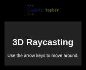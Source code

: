 ```yaml
---
layout: topbar
---
```



<html lang="en">
<head>
    <meta charset="UTF-8">
    <meta name="viewport" content="width=device-width, initial-scale=1.0">
    <title>3D Raycasting</title>
    <style>
        body, html {
            background: black;
            color: white;
            font-family: sans-serif;
            margin: 0;
            padding: 0;
            overflow: hidden;
            display: flex;
            flex-direction: column;
            align-items: center;
            justify-content: center;
            height: 100vh;
        }
        .header {
            text-align: center;
            background: #222;
            color: white;
            width: 100%;
            padding: 10px;
        }
        canvas {
            display: block;
            margin: 0 auto;
        }
    </style>
</head>
<body>
    <div class="header">
        <h1>3D Raycasting</h1>
        <p>Use the arrow keys to move around.</p>
    </div>
    <canvas id="gameCanvas"></canvas>
    <script>
        (function(doc) {
            var canvas = doc.getElementById('gameCanvas'),
                context = canvas.getContext("2d"),
                mapData = [
                    [1,1,1,1,1,1,1,1,1,1,1,1,1,1,1,1,1,1,1,1,1],
                    [1,0,0,0,0,0,0,0,0,0,0,0,0,0,0,0,0,0,0,0,1],
                    [1,0,2,2,2,0,0,0,0,0,0,0,0,0,0,0,1,1,1,0,1],
                    [1,0,2,2,2,0,0,0,0,0,0,0,0,0,0,0,1,1,1,0,1],
                    [1,0,2,0,2,0,0,0,0,1,0,1,0,0,0,0,1,0,1,0,1],
                    [1,0,0,0,0,0,0,0,0,0,0,0,0,0,0,0,0,0,0,0,1],
                    [1,0,1,1,1,1,1,1,1,1,1,1,1,1,1,1,1,1,1,0,1],
                    [1,0,1,0,0,0,0,0,0,0,0,0,0,0,0,0,0,0,1,0,1],
                    [1,0,0,1,0,0,0,0,0,0,0,0,0,0,0,0,0,1,0,0,1],
                    [1,0,0,0,1,0,1,1,0,1,1,1,0,1,1,0,1,0,0,0,1],
                    [1,0,0,0,0,0,0,0,0,0,0,0,0,0,0,0,0,0,0,0,1],
                    [1,1,1,1,1,1,1,1,1,1,1,1,1,1,1,1,1,1,1,1,1]
                ],
                screenCtx = canvas.getContext("2d"),
                player,
                map,
                options = {
                    scale: 12,
                    stripWidth: 8,
                    rayCount: 100,
                },
                colors = ["#aaa", "#red"],
                fov = 70 * Math.PI / 180,
                viewDistance,
                numRays;

            function adjustCanvasSize() {
                canvas.width = 800; // Ancho deseado en píxeles
                canvas.height = 1600; // Alto deseado en píxeles

                // Opcional: Ajustar otros parámetros relacionados con el tamaño del juego
                options.screenWidth = canvas.width;
                options.screenHeight = canvas.height;
                viewDistance = (options.screenWidth) / Math.tan((fov));
                numRays = Math.ceil(options.screenWidth / options.stripWidth);
            }

            window.onload = function init() {
                map = new Map(mapData);
                player = new Player();

                adjustCanvasSize();
                window.addEventListener('resize', adjustCanvasSize);

                player.turnDirection = 1;
                setTimeout(function() {
                    player.turnDirection = 0;
                }, 1500);
                window.requestAnimationFrame(mainLoop);
            };

            function mainLoop() {
                screenCtx.clearRect(0, 0, canvas.width, canvas.height);
                player.update();
                map.draw();
                player.draw();
                raycaster.castAll();
                window.requestAnimationFrame(mainLoop);
            }

            doc.onkeydown = function(e) {
                e = e || window.event;

                switch (e.keyCode) {
                    case 38: player.speed = 1; break;
                    case 40: player.speed = -1; break;
                    case 37: player.turnDirection = -1; break;
                    case 39: player.turnDirection = 1; break;
                }
            }

            doc.onkeyup = function(e) {
                e = e || window.event;

                switch (e.keyCode) {
                    case 38:
                    case 40: player.speed = 0; break;

                    case 37:
                    case 39: player.turnDirection = 0; break;
                }
            }

            function Player() {
                this.position = [11.4, 1.4];
                this.turnDirection = 0;
                this.rotation = 0.73;
                this.speed = 0;
                this.moveSpeed = 0.05;
                this.rotationSpeed = 2 * Math.PI / 180;
            }

            Player.prototype = {
                update: function () {
                    var step = this.speed * this.moveSpeed,
                        x, y;

                    this.rotation += this.turnDirection * this.rotationSpeed;
                    this.rotation = normalizeAngle(this.rotation);

                    x = this.position[0] + (Math.cos(this.rotation) * step);
                    y = this.position[1] + (Math.sin(this.rotation) * step);

                    if (!map.isPassableAt(x, y)) {
                        return;
                    }

                    this.position[0] = x;
                    this.position[1] = y;
                },

                draw: function drawPlayer() {
                    context.fillStyle = "red";
                    context.beginPath();
                    context.arc(
                        this.position[0] * options.scale, this.position[1] * options.scale,
                        2, 0, Math.PI * 2
                    );
                    context.fill();
                }
            };

            function renderStrip(stripID, distance, angle) {
                var height = Math.round(viewDistance / distance),
                    topOffset = ((options.screenHeight - height) / 2),
                    leftOffset = stripID * options.stripWidth,
                    alpha = (0.5 / distance) * 6;

                screenCtx.fillStyle = "hsla(198, 90%, 50%," + alpha + ")";
                screenCtx.fillRect(
                    Math.round(leftOffset),
                    Math.round(topOffset),
                    Math.round(options.stripWidth),
                    Math.round(height)
                );
            }

            function Map(map) {
                this.map = map;
                this.height = map.length;
                this.width = map[0].length;
            }

            Map.prototype = {
                isPassableAt: function isPassableAt(x, y) {
                    return this.isInScope(x, y) && this.hasSpaceAt(x, y);
                },

                hasSpaceAt: function hasSpaceAt(x, y) {
                    return this.map[Math.floor(y)][Math.floor(x)] == 0;
                },

                isInScope: function(x, y) {
                    return !(x < 0 || y < 0 || y > this.height || x > this.width);
                },

                draw: function() {
                    context.fillStyle = "hsla(0, 0%, 5%, 1)";

                    for (var y = 0; y < this.height; y++) {
                        for (var x = 0; x < this.width; x++) {
                            if (this.map[y][x] != 0) {
                                context.fillRect(
                                    x * options.scale,
                                    y * options.scale,
                                    options.scale,
                                    options.scale
                                );
                            }
                        }
                    }
                }
            };

            raycaster = {
                castAll: function castAll() {
                    for (var i = 0; i < options.rayCount; i++) {
                        var rayPosition = (-options.rayCount / 2 + i) * options.stripWidth,
                           
                            rayViewDist = pythagoras(rayPosition, viewDistance),
                            rayAngle = Math.asin(rayPosition / rayViewDist);

                        this.cast(player.rotation + rayAngle, i);
                    }
                },

                cast: function(_angle, stripID) {
                    var angle = normalizeAngle(_angle),
                        right = (angle > Math.PI * 1.5 || angle < Math.PI * 0.5),
                        up = (angle < 0 || angle > Math.PI),
                        angleSin = Math.sin(angle),
                        angleCos = Math.cos(angle),
                        distanceVertical = 0,
                        distanceHorizontal = 0,
                        distance,
                        hit = [0, 0];

                    var slope = angleSin / angleCos,
                        _x = right ? 1 : -1,
                        _y = _x * slope,
                        x = right ? Math.ceil(player.position[0]) : Math.floor(player.position[0]),
                        y = player.position[1] + (x - player.position[0]) * slope;

                    while (x >= 0 && x < map.width && y > 0 && y < map.height) {
                        if (!map.hasSpaceAt(x + (right ? 0 : -1), y)) {
                            distance = distanceVertical = pythagorasSquared(
                                x - player.position[0],
                                y - player.position[1]
                            );
                            hit = [x, y];
                            break;
                        }
                        x += _x;
                        y += _y;
                    }

                    slope = angleCos / angleSin;
                    _y = up ? -1 : 1;
                    _x = _y * slope;
                    y = up ? Math.floor(player.position[1]) : Math.ceil(player.position[1]);
                    x = player.position[0] + (y - player.position[1]) * slope;

                    while (x >= 0 && x < map.width && y >= 0 && y < map.height) {
                        if (!map.hasSpaceAt(x, y + (up ? -1 : 0))) {
                            distanceHorizontal = pythagorasSquared(
                                x - player.position[0],
                                y - player.position[1]
                            );

                            if (!distanceVertical || distanceHorizontal < distanceVertical) {
                                distance = distanceHorizontal;
                                hit = [x, y];
                            }
                            break;
                        }
                        x += _x;
                        y += _y;
                    }

                    if (distance) {
                        renderStrip(stripID, perpendicularDistance(
                            Math.sqrt(distance), player.rotation - angle
                        ));
                        this.draw(hit);
                    }
                },

                draw: function(ray) {
                    context.strokeStyle = "yellow";
                    context.lineWidth = 0.5;
                    context.beginPath();
                    context.moveTo(player.position[0] * options.scale, player.position[1] * options.scale);
                    context.lineTo(
                        ray[0] * options.scale,
                        ray[1] * options.scale
                    );
                    context.closePath();
                    context.stroke();
                }
            };

            function normalizeAngle(angle) {
                angle %= Math.PI * 2;
                if (angle < 0) angle += Math.PI * 2;
                return angle;
            }
            function perpendicularDistance(distance, angle) {
                return distance * Math.cos(angle);
            }
            function pythagorasSquared(a, b) {
                return (a * a) + (b * b);
            }
            function pythagoras(a, b) {
                return Math.sqrt(pythagorasSquared(a, b));
            }

            Math.TAU = Math.PI * 2;
            window.requestAnimationFrame = function() {
                return window.requestAnimationFrame ||
                    window.webkitRequestAnimationFrame ||
                    window.mozRequestAnimationFrame ||
                    window.oRequestAnimationFrame ||
                    window.msRequestAnimationFrame ||
                    function(a) {
                        window.setTimeout(a, 1E3 / 60);
                    };
            }();
        }(document));
    </script>
</body>
</html>
